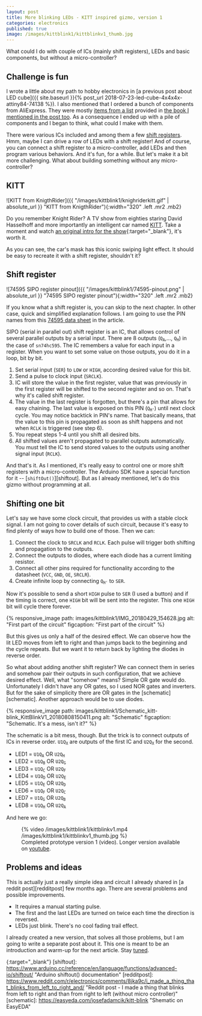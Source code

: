 ```yaml
---
layout: post
title: More blinking LEDs - KITT inspired gizmo, version 1
categories: electronics
published: true
image: /images/kittblink1/kittblinkv1_thumb.jpg
---
```

What could I do with couple of ICs (mainly shift registers), LEDs and basic components, but without a micro-controller?

<!--more-->

## Challenge is fun

I wrote a little about my path to hobby electronics in [a previous post about LED cube]({{ site.baseurl }}{% post_url 2018-07-23-led-cube-4x4x4x-attiny84-74138 %}). I also mentioned that I ordered a bunch of components from AliExpress. They were mostly [items from a list](http://elektrokniha.cz/parts.html) provided in [the book I mentioned in the post too](http://elektrokniha.cz/parts.html). As a consequence I ended up with a pile of components and I began to think, what could I make with them. 

There were various ICs included and among them a few [shift registers][74595ds]. Hmm, maybe I can drive a row of LEDs with a shift register! And of course, you can connect a shift register to a micro-controller, add LEDs and then  program various behaviors. And it's fun, for a while.  But let's make it a bit more challenging. What about building something without any micro-controller?

## KITT


![KITT from KnigthRider]({{ "/images/kittblink1/knighriderkitt.gif" | absolute_url }} "KITT from KnigthRider"){:width="320" .left .mr2 .mb2}

Do&nbsp;you&nbsp;remember Knight Rider? A TV show from eighties staring David Hasselhoff and more importantly an intelligent car named [KITT](https://en.wikipedia.org/wiki/KITT). Take a moment and watch [an original intro for the show](https://www.youtube.com/watch?v=oNyXYPhnUIss){:target="_blank"}, it's worth it.

As you can see, the car's mask has this iconic swiping light effect. It should be easy to recreate it with a shift register, shouldn't it?

## Shift register


![74595 SIPO register pinout]({{ "/images/kittblink1/74595-pinout.png" | absolute_url }} "74595 SIPO register pinout"){:width="320" .left .mr2 .mb2}

If you know what a shift register is, you can skip to the next chapter. In other case, quick and simplified explanation follows. I am going to use the PIN names from this [74595 data sheet][74595ds] in the article.

SIPO (serial in parallel out) shift register is an IC, that allows control of several parallel outputs by a serial input. There are 8 outputs (<code>Q<sub>A</sub></code>,..., <code>Q<sub>H</sub></code>) in the case of `sn74hc595`.   The IC remembers a value for each input in a register. When you want to set some value on those outputs, you do it in a loop, bit by bit. 

1. Set serial input (`SER`) to `LOW` or `HIGH`, according desired value for this bit.
2. Send a pulse to clock input (`SRCLK`). 
3. IC will store the value in the first register, value that was previously in the first register will be shifted to the second register and so on. That's  why it's called shift register.
4. The value in the last register is forgotten, but there's a pin that allows for easy chaining. The last value is exposed on this PIN (<code>Q<sub>H'</sub></code>) until next clock cycle. You may notice backtick in PIN's name. That basically means, that the value to this pin is propagated as soon as shift happens and not when `RCLK` is triggered (see step 6).
5. You repeat steps 1-4 until you shift all desired bits.
6. All shifted values aren't propagated to parallel outputs automatically. You must tell the IC to send stored values to the outputs using another signal input (`RCLK`).

And that's it. As I mentioned, it's really easy to control one or more shift registers with a micro-controller. The Arduino SDK have a special function for it -- [`shiftOut()`][shiftout]. But as I already mentioned, let's do this gizmo without programming at all.

## Shifting one bit 

Let's say we have some clock circuit, that provides us with a stable clock signal. I am not going to cover details of such circuit, because it's easy to find plenty of ways how to build one of those. Then we can:

1. Connect the clock to `SRCLK` and `RCLK`. Each pulse will trigger both shifting and propagation to the outputs.
2. Connect the outputs to diodes, where each diode has a current limiting resistor.
3. Connect all other pins required for functionality according to the datasheet (`VCC`, `GND`, `OE`, `SRCLR`).
4. Create infinite loop by connecting <code>Q<sub>H'</sub></code> to `SER`.

Now it's possible to send a short `HIGH` pulse to `SER` (I used a button) and if the timing is correct, one `HIGH` bit will be sent into the register. This one `HIGH` bit will cycle there forever. 

{% responsive_image path: images/kittblink1/IMG_20180429_154628.jpg alt: "First part of the circuit" figcaption: "First part of the circuit" %}

But this gives us only a half of the desired effect. We can observe how the lit LED moves from left to right and than jumps back to the beginning and the cycle repeats. But we want it to return back by lighting the diodes in reverse order.

So what about adding another shift register? We can connect them in series and somehow pair their outputs in such configuration, that we achieve desired effect. Well, what "somehow" means? Simple OR gate would do. Unfortunately I didn't have any OR gates, so I used NOR gates and inverters. But for the sake of simplicity there are OR gates in the [schematic][schematic]. Another approach would be to use diodes. 

{% responsive_image path: images/kittblink1/Schematic_kitt-blink_KittBlinkV1_20180808150411.png alt: "Schematic" figcaption: "Schematic. It's a mess, isn't it?" %}

The schematic is a bit mess, though. But the trick is to connect outputs of ICs in reverse order. <code>U1Q<sub>X</sub></code> are outputs of the first IC and <code>U2Q<sub>X</sub></code> for the second.

- LED1 = <code>U1Q<sub>A</sub></code> OR <code>U2Q<sub>H</sub></code>
- LED2 = <code>U1Q<sub>B</sub></code> OR <code>U2Q<sub>G</sub></code>
- LED3 = <code>U1Q<sub>C</sub></code> OR <code>U2Q<sub>F</sub></code>
- LED4 = <code>U1Q<sub>D</sub></code> OR <code>U2Q<sub>E</sub></code>
- LED5 = <code>U1Q<sub>E</sub></code> OR <code>U2Q<sub>D</sub></code>
- LED6 = <code>U1Q<sub>F</sub></code> OR <code>U2Q<sub>C</sub></code>
- LED7 = <code>U1Q<sub>G</sub></code> OR <code>U2Q<sub>B</sub></code>
- LED8 = <code>U1Q<sub>H</sub></code> OR <code>U2Q<sub>A</sub></code>

And here we go:

<figure >
    {% video /images/kittblink1/kittblinkv1.mp4 /images/kittblink1/kittblinkv1_thumb.jpg %}
    <figcaption>Completed prototype version 1 (video). Longer version available on <a href="https://www.youtube.com/watch?v=hXiGiKb8M7k" target="_blank">youtube</a>.</figcaption>
</figure>


## Problems and ideas

This is actually just a really simple idea and circuit I already shared in [a reddit post][redditpost] few months ago. There are several problems and possible improvements.

- It requires a manual starting pulse. 
- The first and the last LEDs are turned on twice each time the direction is reversed.
- LEDs just blink. There's no cool fading trail effect. 

I already created a new version, that solves all those problems, but I am going to write a separate post about it. This one is meant to be an introduction and warm-up for the next article. Stay [tuned](https://josef-adamcik.cz/feed.xml).

[74595ds]: http://www.ti.com/lit/ds/symlink/sn74hc595.pdf "Datasheet for SN74HC59" 
{:target="_blank"}
[shiftout]: https://www.arduino.cc/reference/en/language/functions/advanced-io/shiftout/ "Arduino shiftout() documentation" 
[redditpost]: https://www.reddit.com/r/electronics/comments/8jka9c/i_made_a_thing_that_blinks_from_left_to_right_and/ "Reddit post - I made a thing that blinks from left to right and than from right to left (without micro controller)" 
[schematic]: https://easyeda.com/josefadamcik/kitt-blink "Shematic on EasyEDA"